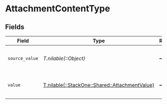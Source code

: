 # AttachmentContentType


## Fields

| Field                                                                                    | Type                                                                                     | Required                                                                                 | Description                                                                              | Example                                                                                  |
| ---------------------------------------------------------------------------------------- | ---------------------------------------------------------------------------------------- | ---------------------------------------------------------------------------------------- | ---------------------------------------------------------------------------------------- | ---------------------------------------------------------------------------------------- |
| `source_value`                                                                           | *T.nilable(::Object)*                                                                    | :heavy_minus_sign:                                                                       | The source value of the content type.                                                    | Text                                                                                     |
| `value`                                                                                  | [T.nilable(::StackOne::Shared::AttachmentValue)](../../models/shared/attachmentvalue.md) | :heavy_minus_sign:                                                                       | The content type of the attachment.                                                      | text                                                                                     |